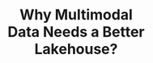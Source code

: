 ---
title: Why Multimodal <br> Data Needs a Better <br> Lakehouse?
description: Today’s lakehouses were built for tables, not tensors. It’s time for a data foundation that speaks the language of multimodal AI.
meta: # alternative meta 
  title: "LanceDB Resources | Free White Papers, Guides & Ebooks" # alternate meta title
  description: "Download LanceDB white papers, guides, and ebooks. Learn multimodal AI, RAG, and search with practical resources, examples, and production patterns." # alternate meta description
  keywords: # meta keywords
  og_title: # Open Graph title
  og_description: # Open Graph description
  og_image: # Open Graph image
  og_twitter_image: # Twitter image
highlighted: Lakehouse
badge: Research Study
image: images/lakehouse.png
image_mob: images/lakehouse-mob.png
image_alt: Multimodal Lakehouse
vector: static/assets/vectors/download.svg
download: 
  title: "We explore the challenges and limitations of current data lakehouse architectures in handling multimodal data, crucial to modern machine learning and AI workloads:"
  list: 
    - Current lakehouses lack native support for unstructured data like images, audio, and video.
    - AI and ML workloads depend on smooth handling of diverse, multimodal data types.
    - A better lakehouse should unify storage, metadata, and fast access across all modalities.
  info: We propose design principles and potential system enhancements for a new generation of multimodal lakehouses, aiming to bridge the gap between traditional data infrastructure and the needs of large-scale, AI-driven applications.
  form:
    title: Download Your Copy
    embeded: '<script charset="utf-8" type="text/javascript" src="//js-na2.hsforms.net/forms/embed/v2.js"></script>
    <script>
      hbspt.forms.create({
        portalId: "242023405",
        formId: "2304383a-68a1-4eba-8960-b2d84f493ded",
        region: "na2"
      });
    </script>'
    success:
      title: Thank you
      description: We’ve received your submission. 
      addition: "You can download your resource below:"
      button:
        href: https://learn.lancedb.com/hubfs/lancedb-multimodal-lakehouse.pdf
        version: secondary
        text: Download copy
        icon: true
    fields: # if need custom 
      - label: Last Name
        name: last_name
        type: text
        placeholder: Your last name
        requared: false
        half: true
      - label: First name
        name: first_name
        type: text  
        placeholder: Your First name
        requared: false
        half: true
      - label: Email
        name: email
        type: email
        placeholder: Your email
        requared: true
        half: true
      - label: Company name
        name: company_name
        type: text
        placeholder: You comapny name
        requared: true
        half: true
      - label: I agree to receive promotional communications from LanceDB
        name: agreement
        type: checkbox
        requared: true
        half: false
    submit_action: //
    submit_button:
      text: Download the Paper
      icon: true
      variant: primary
    form_info: By submitting, you agree to our [Privacy Policy](https://cdn.prod.website-files.com/6846da01d1da6e05973b02a0/685157c58b8986967135d6d2_LanceDB%20Privacy%20Policy.pdf) and allow LanceDB to store and process the information above to provide you with the content requested.
compliance: 
  title: Enterprise-Grade Compliance
  description: Safety and security guaranteed for your data.
  cards:
    - text: 
        mobile: SOC2 
        desktop: SOC2 Type II
      icon: aicpa.svg
    - text:
        mobile: GDPR 
        desktop: GDPR compliant
      icon: gdpr.svg
    - text: 
        mobile: HIPAA 
        desktop: HIPAA compliant
      icon: hipaa.svg
cta: 
  type: logo
  logo: static/assets/logo-cta.svg
  description: Go native with LanceDB, built for multimodal intelligence.
  vectors:
    left: /assets/vectors/cta-left.svg
    right: /assets/vectors/cta-right.svg

---